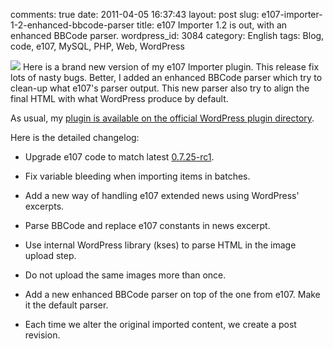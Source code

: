 comments: true
date: 2011-04-05 16:37:43
layout: post
slug: e107-importer-1-2-enhanced-bbcode-parser
title: e107 Importer 1.2 is out, with an enhanced BBCode parser.
wordpress_id: 3084
category: English
tags: Blog, code, e107, MySQL, PHP, Web, WordPress

[![](http://kevin.deldycke.com/wp-content/uploads/2011/04/e107-importer-12-option-panel-150x150.png)](http://kevin.deldycke.com/wp-content/uploads/2011/04/e107-importer-12-option-panel.png) Here is a brand new version of my e107 Importer plugin. This release fix lots of nasty bugs. Better, I added an enhanced BBCode parser which try to clean-up what e107's parser output. This new parser also try to align the final HTML with what WordPress produce by default.

As usual, my [plugin is available on the official WordPress plugin directory](http://wordpress.org/extend/plugins/e107-importer/).

Here is the detailed changelog:

  * Upgrade e107 code to match latest [0.7.25-rc1](http://e107.org/news.php?item.879).

  * Fix variable bleeding when importing items in batches.

  * Add a new way of handling e107 extended news using WordPress' excerpts.

  * Parse BBCode and replace e107 constants in news excerpt.

  * Use internal WordPress library (kses) to parse HTML in the image upload step.

  * Do not upload the same images more than once.

  * Add a new enhanced BBCode parser on top of the one from e107. Make it the default parser.

  * Each time we alter the original imported content, we create a post revision.

